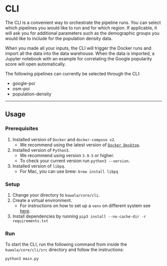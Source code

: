 # CLI

The CLI is a convenient way to orchestrate the pipeline runs. You can select which pipelines you would like to run and
for which region. If applicable, it will ask you for additional parameters such as the demographic groups you would like
to include for the population density data.

When you made all your inputs, the CLI will trigger the Docker runs and import all the data into the data warehouse.
When the data is imported, a Jupyter notebook with an example for correlating the Google popularity score will open
automatically.

The following pipelines can currently be selected through the CLI:

- google-poi
- osm-poi
- population-density

---

## Usage

### Prerequisites

1. Installed version of `Docker` and `docker-compose v2`.
   - We recommend using the latest version of [`Docker Desktop`](https://www.docker.com/products/docker-desktop).
2. Installed version of `Python3`.
   - We recommend using version `3.9.5` or higher.
   - To check your current version run `python3 --version`.
3. Installed version of `libpq`.
   - For Mac, you can use brew: `brew install libpq`

### Setup

1. Change your directory to `kuwala/core/cli`.
2. Create a virtual environment.
   - For instructions on how to set up a `venv` on different system see [here](https://packaging.python.org/en/latest/guides/installing-using-pip-and-virtual-environments/).
3. Install dependencies by running `pip3 install --no-cache-dir -r requirements.txt`

### Run

To start the CLI, run the following command from inside the `kuwala/core/cli/src` directory and follow the instructions:

```zsh
python3 main.py
```